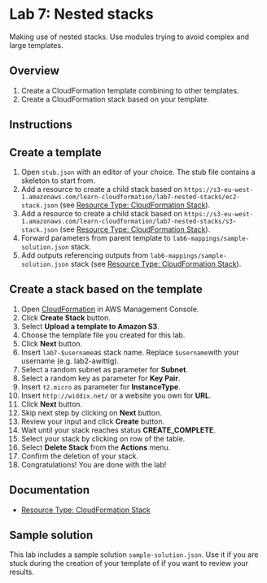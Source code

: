 # Lab 7: Nested stacks

Making use of nested stacks. Use modules trying to avoid complex and large templates.

## Overview
1. Create a CloudFormation template combining to other templates.
1. Create a CloudFormation stack based on your template.

## Instructions

## Create a template
1. Open ``stub.json`` with an editor of your choice. The stub file contains a skeleton to start from.
1. Add a resource to create a child stack based on ``https://s3-eu-west-1.amazonaws.com/learn-cloudformation/lab7-nested-stacks/ec2-stack.json`` (see [Resource Type: CloudFormation Stack](http://docs.aws.amazon.com/AWSCloudFormation/latest/UserGuide/aws-properties-stack.html)).
1. Add a resource to create a child stack based on ``https://s3-eu-west-1.amazonaws.com/learn-cloudformation/lab7-nested-stacks/s3-stack.json`` (see [Resource Type: CloudFormation Stack](http://docs.aws.amazon.com/AWSCloudFormation/latest/UserGuide/aws-properties-stack.html)).
1. Forward parameters from parent template to ``lab6-mappings/sample-solution.json`` stack.
1. Add outputs referencing outputs from ``lab6-mappings/sample-solution.json`` stack (see [Resource Type: CloudFormation Stack](http://docs.aws.amazon.com/AWSCloudFormation/latest/UserGuide/aws-properties-stack.html)).


## Create a stack based on the template
1. Open [CloudFormation](https://console.aws.amazon.com/cloudformation) in AWS Management Console.
1. Click **Create Stack** button.
1. Select **Upload a template to Amazon S3**.
1. Choose the template file you created for this lab.
1. Click **Next** button.
1. Insert ``lab7-$username``as stack name. Replace ``$username``with your username (e.g. lab2-awittig).
1. Select a random subnet as parameter for **Subnet**.
1. Select a random key as parameter for **Key Pair**.
1. Insert ``t2.micro`` as parameter for **InstanceType**.
1. Insert ``http://widdix.net/`` or a website you own for **URL**.
1. Click **Next** button.
1. Skip next step by clicking on **Next** button.
1. Review your input and click **Create** button.
1. Wait until your stack reaches status **CREATE_COMPLETE**.
1. Select your stack by clicking on row of the table.
1. Select **Delete Stack** from the **Actions** menu.
1. Confirm the deletion of your stack.
1. Congratulations! You are done with the lab!

## Documentation
* [Resource Type: CloudFormation Stack](http://docs.aws.amazon.com/AWSCloudFormation/latest/UserGuide/aws-properties-stack.html)

## Sample solution
This lab includes a sample solution ``sample-solution.json``. Use it if you are stuck during the creation of your template of if you want to review your results.